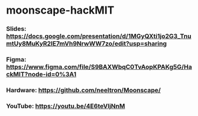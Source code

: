 # moonscape-hackMIT
### Slides: https://docs.google.com/presentation/d/1MGyQXti1jo2G3_TnumtUy8MuKyR2lE7mVh9NrwWW7zo/edit?usp=sharing
### Figma: https://www.figma.com/file/S9BAXWbqC0TvAopKPAKg5G/HackMIT?node-id=0%3A1
### Hardware: https://github.com/neeltron/Moonscape/
### YouTube: https://youtu.be/4E6teVljNnM
